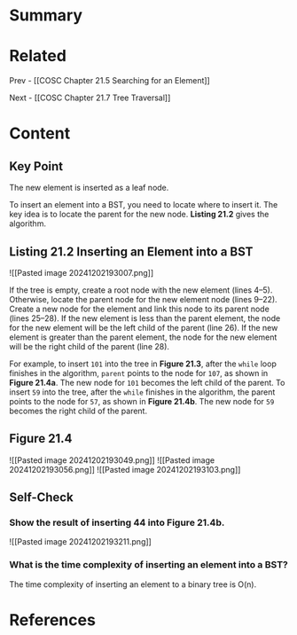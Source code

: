 # Summary

# Related
Prev - [[COSC Chapter 21.5 Searching for an Element]]

Next - [[COSC Chapter 21.7 Tree Traversal]]
# Content
## Key Point

The new element is inserted as a leaf node.

To insert an element into a BST, you need to locate where to insert it. The key idea is to locate the parent for the new node. **Listing 21.2** gives the algorithm.

## **Listing 21.2 Inserting an Element into a BST**
![[Pasted image 20241202193007.png]]

If the tree is empty, create a root node with the new element (lines 4–5). Otherwise, locate the parent node for the new element node (lines 9–22). Create a new node for the element and link this node to its parent node (lines 25–28). If the new element is less than the parent element, the node for the new element will be the left child of the parent (line 26). If the new element is greater than the parent element, the node for the new element will be the right child of the parent (line 28).

For example, to insert `101` into the tree in **Figure 21.3**, after the `while` loop finishes in the algorithm, `parent` points to the node for `107`, as shown in **Figure 21.4a**. The new node for `101` becomes the left child of the parent. To insert `59` into the tree, after the `while` finishes in the algorithm, the parent points to the node for `57`, as shown in **Figure 21.4b**. The new node for `59` becomes the right child of the parent.

## Figure 21.4
![[Pasted image 20241202193049.png]]
![[Pasted image 20241202193056.png]]
![[Pasted image 20241202193103.png]]
## Self-Check
### Show the result of inserting 44 into Figure 21.4b.
![[Pasted image 20241202193211.png]]
### What is the time complexity of inserting an element into a BST?
The time complexity of inserting an element to a binary tree is O(n).
# References
